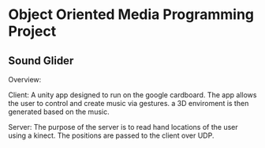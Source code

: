 Object Oriented Media Programming Project
=========================================
Sound Glider
-----------------------------------------
Overview:

  Client:
    A unity app designed to run on the google cardboard. 
    The app allows the user to control and create music 
    via gestures. a 3D enviroment is then generated based on the music.
    
  Server:
    The purpose of the server is to read hand locations of the user using
    a kinect. The positions are passed to the client over UDP.
    
    
